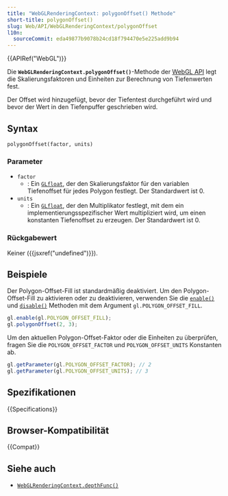 ```yaml
---
title: "WebGLRenderingContext: polygonOffset() Methode"
short-title: polygonOffset()
slug: Web/API/WebGLRenderingContext/polygonOffset
l10n:
  sourceCommit: eda49877b9078b24cd18f794470e5e225add9b94
---
```


{{APIRef("WebGL")}}

Die **`WebGLRenderingContext.polygonOffset()`**-Methode der
[WebGL API](/de/docs/Web/API/WebGL_API) legt die Skalierungsfaktoren und
Einheiten zur Berechnung von Tiefenwerten fest.

Der Offset wird hinzugefügt, bevor der Tiefentest durchgeführt wird und bevor der Wert
in den Tiefenpuffer geschrieben wird.

## Syntax

```js-nolint
polygonOffset(factor, units)
```

### Parameter

- `factor`
  - : Ein [`GLfloat`](/de/docs/Web/API/WebGL_API/Types), der den Skalierungsfaktor für den variablen Tiefenoffset
    für jedes Polygon festlegt. Der Standardwert ist 0.
- `units`
  - : Ein [`GLfloat`](/de/docs/Web/API/WebGL_API/Types), der den Multiplikator festlegt, mit dem ein
    implementierungsspezifischer Wert multipliziert wird, um einen konstanten Tiefenoffset zu erzeugen.
    Der Standardwert ist 0.

### Rückgabewert

Keiner ({{jsxref("undefined")}}).

## Beispiele

Der Polygon-Offset-Fill ist standardmäßig deaktiviert. Um den Polygon-Offset-Fill zu aktivieren oder zu deaktivieren, verwenden Sie die [`enable()`](/de/docs/Web/API/WebGLRenderingContext/enable) und
[`disable()`](/de/docs/Web/API/WebGLRenderingContext/disable) Methoden mit dem Argument
`gl.POLYGON_OFFSET_FILL`.

```js
gl.enable(gl.POLYGON_OFFSET_FILL);
gl.polygonOffset(2, 3);
```

Um den aktuellen Polygon-Offset-Faktor oder die Einheiten zu überprüfen, fragen Sie die
`POLYGON_OFFSET_FACTOR` und `POLYGON_OFFSET_UNITS` Konstanten ab.

```js
gl.getParameter(gl.POLYGON_OFFSET_FACTOR); // 2
gl.getParameter(gl.POLYGON_OFFSET_UNITS); // 3
```

## Spezifikationen

{{Specifications}}

## Browser-Kompatibilität

{{Compat}}

## Siehe auch

- [`WebGLRenderingContext.depthFunc()`](/de/docs/Web/API/WebGLRenderingContext/depthFunc)
